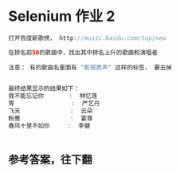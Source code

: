 # Selenium 作业 2



```java
打开百度新歌榜， http://music.baidu.com/top/new

在排名前50的歌曲中，找出其中排名上升的歌曲和演唱者
 
注意： 有的歌曲名里面有 "影视原声" 这样的标签， 要去掉


最终结果显示的结果如下：
我不能忘记你       :  林忆莲
等                :  严艺丹
飞天              :  云朵
粉墨              :  霍尊
春风十里不如你     :  李健



```


## 参考答案，往下翻
<br><br><br><br><br><br><br><br><br><br><br><br><br><br><br><br><br><br><br><br><br><br><br><br><br><br><br><br><br><br>
